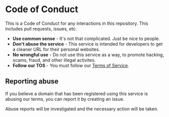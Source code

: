 # Code of Conduct
This is a Code of Conduct for any interactions in this repository. This includes pull requests, issues, etc.

- **Use common sense** - It's not that complicated. Just be nice to people.
- **Don't abuse the service** - This service is intended for developers to get a cleaner URL for their personal websites.
- **No wrongful use** - Do not use this service as a way, to promote hacking, scams, fraud, and other illegal activites.
- **Follow our TOS** - You must follow our [Terms of Service](https://github.com/is-a-dev/register/blob/main/TERMS_OF_SERVICE.md).

## Reporting abuse
If you believe a domain that has been registered using this service is abusing our terms, you can report it by creating an issue.

Abuse reports will be investigated and the necessary action will be taken.
